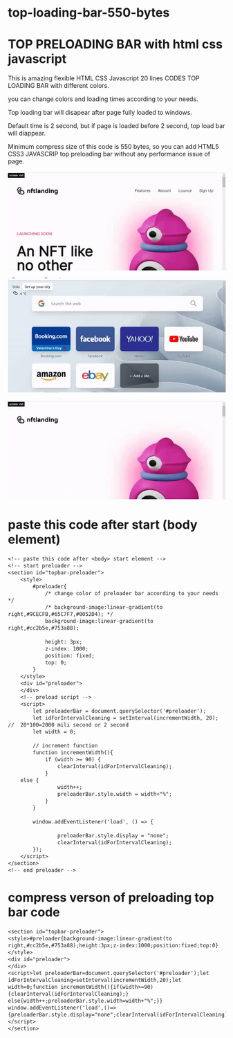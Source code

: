 # top-loading-bar-550-bytes
# TOP PRELOADING BAR with html css javascript

This is amazing flexible HTML CSS Javascript 20 lines CODES TOP LOADING BAR with different colors. 

you can change colors and loading times according to your needs. 

Top loading bar will disapear after page fully loaded to windows.

Default time is 2 second, but if page is loaded before 2 second, top load bar will diappear.

Minimum compress size of this code is 550 bytes, so you can add HTML5 CSS3 JAVASCRIP top preloading bar without any performance issue of page.




![alt text](https://github.com/pkfan/top-loading-bar-550-bytes/blob/main/top-load-bar%20(1).gif)



![alt text](https://github.com/pkfan/top-loading-bar-550-bytes/blob/main/top-load-bar%20(2).gif)



![alt text](https://github.com/pkfan/top-loading-bar-550-bytes/blob/main/top-load-bar%20(3).gif)




# paste this code after start (body element)
```
<!-- paste this code after <body> start element -->
<!-- start preloader -->
<section id="topbar-preloader">
    <style>
        #preloader{
            /* change color of preloader bar according to your needs */
            /* background-image:linear-gradient(to right,#9CECFB,#65C7F7,#0052D4); */
            background-image:linear-gradient(to right,#cc2b5e,#753a88);

            height: 3px;
            z-index: 1000; 
            position: fixed; 
            top: 0;        
        }
    </style>
    <div id="preloader">
    </div>
    <!-- preload script -->
    <script>
        let preloaderBar = document.querySelector('#preloader');
        let idForIntervalCleaning = setInterval(incrementWidth, 20); //  20*100=2000 mili second or 2 second
        let width = 0;

        // increment function
        function incrementWidth(){
            if (width >= 90) {
                clearInterval(idForIntervalCleaning);
            } 
    else {
                width++; 
                preloaderBar.style.width = width+"%";
            }
        }

        window.addEventListener('load', () => {
            
                preloaderBar.style.display = "none";
                clearInterval(idForIntervalCleaning);
        });
    </script>
</section>
<!-- end preloader -->
```

  
  

# compress verson of preloading top bar code
```
<section id="topbar-preloader">
<style>#preloader{background-image:linear-gradient(to right,#cc2b5e,#753a88);height:3px;z-index:1000;position:fixed;top:0}</style>
<div id="preloader">
</div>
<script>let preloaderBar=document.querySelector('#preloader');let idForIntervalCleaning=setInterval(incrementWidth,20);let width=0;function incrementWidth(){if(width>=90){clearInterval(idForIntervalCleaning);}
else{width++;preloaderBar.style.width=width+"%";}}
window.addEventListener('load',()=>{preloaderBar.style.display="none";clearInterval(idForIntervalCleaning);});</script>
</section>
```
